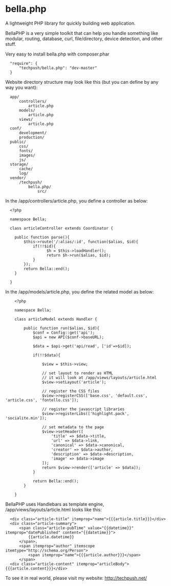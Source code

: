 bella.php
========

A lightweight PHP library for quickly building web application.

BellaPHP is a very simple toolkit that can help you handle something like modular, routing, database, curl, file/directory, device detection, and other stuff.

Very easy to install bella.php with composer.phar

      "require": {
          "techpush/bella.php": "dev-master"
      }
  

Website directory structure may look like this (but you can define by any way you want):

      app/
          controllers/
              article.php
          models/
              article.php
          views/
              article.php
      conf/
          development/
          production/
      public/
          css/
          fonts/
          images/
          js/
      storage/
          cache/
          log/
      vendor/
          /techpush/
              bella.php/
                  src/
      
  
  
In the /app/controllers/article.php, you define a controller as below:

      <?php
      
      namespace Bella;
      
      class articleController extends Coordinator {
      	
      	public function parse(){
      		$this->route('/:alias/:id', function($alias, $id){
      			if(!!$id){
      				  $h = $this->loadHandler();
      				  return $h->run($alias, $id);
      			}
      		});
      		return Bella::end();
      	}
      	
      }
      

In the /app/models/article.php, you define the related model as below:

        <?php
        
        namespace Bella;
        
        class articleModel extends Handler {
        	
        	public function run($alias, $id){
        		$conf = Config::get('api');
        		$api = new API($conf->baseURL);
        		
        		$data = $api->get('api/read', ['id'=>$id]);
        		
        		if(!!$data){
        			
        			$view = $this->view;
        			
        			// set layout to render as HTML
        			// it will look at /app/views/layouts/article.html
        			$view->setLayout('article');
        			
        			// register the CSS files
        			$view->registerCSS(['base.css', 'default.css', 'article.css', 'fontello.css']);
        			
        			// register the javascript libraries
        			$view->registerLibs(['highlight.pack', 'socialite.min']);
        			
        			// set metadata to the page
        			$view->setHeader([
        				'title' => $data->title,
        				'url' => $data->link,
        				'canonical' => $data->canonical,
        				'creator' => $data->author,
        				'description' => $data->description,
        				'image' => $data->image
        			]);
        			return $view->render(['article' => $data]);
        		}
        		
        		return Bella::end();
        	}
        	
        }


BellaPHP uses Handlebars as template engine, /app/views/layouts/article.html looks like this:

      <div class="article-title" itemprop="name">{{{article.title}}}</div>
      <div class="article-summary">
          <span class="article-pubTime" value="{{datetime}}" itemprop="datePublished" content="{{datetime}}">
              {{article.datetime}}
          </span>,
          <span itemprop="author" itemscope itemtype="http://schema.org/Person">
              <span itemprop="name">{{{article.author}}}</span>
          </span>
      <div class="article-content" itemprop="articleBody">{{{article.content}}}</div>


To see it in real world, please visit my website: http://techpush.net/
